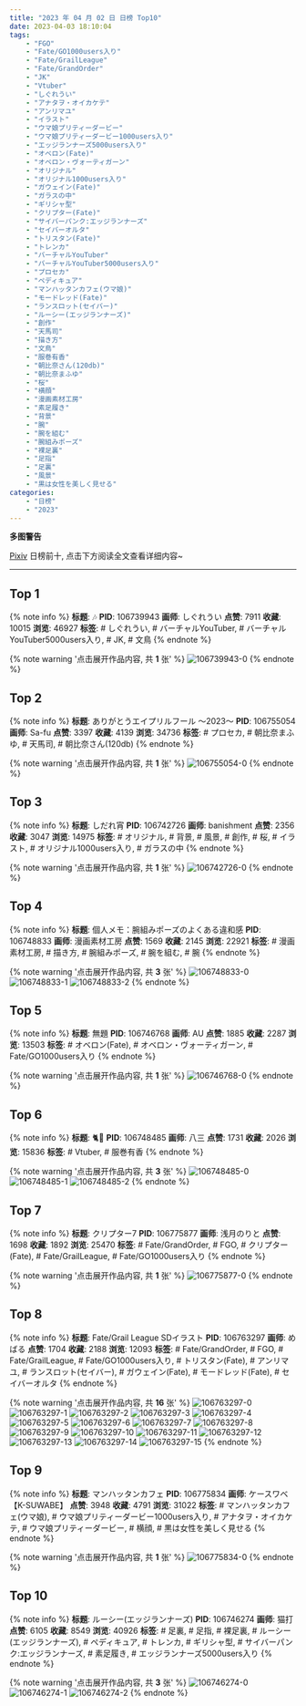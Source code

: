 ```yaml
---
title: "2023 年 04 月 02 日 日榜 Top10"
date: 2023-04-03 18:10:04
tags:
    - "FGO"
    - "Fate/GO1000users入り"
    - "Fate/GrailLeague"
    - "Fate/GrandOrder"
    - "JK"
    - "Vtuber"
    - "しぐれうい"
    - "アナタヲ・オイカケテ"
    - "アンリマユ"
    - "イラスト"
    - "ウマ娘プリティーダービー"
    - "ウマ娘プリティーダービー1000users入り"
    - "エッジランナーズ5000users入り"
    - "オベロン(Fate)"
    - "オベロン・ヴォーティガーン"
    - "オリジナル"
    - "オリジナル1000users入り"
    - "ガウェイン(Fate)"
    - "ガラスの中"
    - "ギリシャ型"
    - "クリプター(Fate)"
    - "サイバーパンク:エッジランナーズ"
    - "セイバーオルタ"
    - "トリスタン(Fate)"
    - "トレンカ"
    - "バーチャルYouTuber"
    - "バーチャルYouTuber5000users入り"
    - "プロセカ"
    - "ペディキュア"
    - "マンハッタンカフェ(ウマ娘)"
    - "モードレッド(Fate)"
    - "ランスロット(セイバー)"
    - "ルーシー(エッジランナーズ)"
    - "創作"
    - "天馬司"
    - "描き方"
    - "文鳥"
    - "服巻有香"
    - "朝比奈さん(120db)"
    - "朝比奈まふゆ"
    - "桜"
    - "横顔"
    - "漫画素材工房"
    - "素足履き"
    - "背景"
    - "腕"
    - "腕を組む"
    - "腕組みポーズ"
    - "裸足裏"
    - "足指"
    - "足裏"
    - "風景"
    - "黒は女性を美しく見せる"
categories:
    - "日榜"
    - "2023"
---
```


<i class="fa fa-triangle-exclamation"></i>**多图警告**<i class="fa fa-triangle-exclamation"></i>

[Pixiv](https://www.pixiv.net/) 日榜前十, 点击下方阅读全文查看详细内容~

<!-- more -->

---

## Top 1

{% note info %}
**标题**: 🎶
**PID**: 106739943 **画师**: しぐれうい
**点赞**: 7911 **收藏**: 10015 **浏览**: 46927
**标签**: # しぐれうい, # バーチャルYouTuber, # バーチャルYouTuber5000users入り, # JK, # 文鳥
{% endnote %}

{% note warning '点击展开作品内容, 共 **1** 张' %}
![106739943-0](https://i.pixiv.re/img-original/img/2023/04/01/00/00/01/106739943_p0.jpg)
{% endnote %}

## Top 2

{% note info %}
**标题**: ありがとうエイプリルフール 〜2023〜
**PID**: 106755054 **画师**: Sa-fu
**点赞**: 3397 **收藏**: 4139 **浏览**: 34736
**标签**: # プロセカ, # 朝比奈まふゆ, # 天馬司, # 朝比奈さん(120db)
{% endnote %}

{% note warning '点击展开作品内容, 共 **1** 张' %}
![106755054-0](https://i.pixiv.re/img-original/img/2023/04/01/12/27/17/106755054_p0.jpg)
{% endnote %}

## Top 3

{% note info %}
**标题**: しだれ宵
**PID**: 106742726 **画师**: banishment
**点赞**: 2356 **收藏**: 3047 **浏览**: 14975
**标签**: # オリジナル, # 背景, # 風景, # 創作, # 桜, # イラスト, # オリジナル1000users入り, # ガラスの中
{% endnote %}

{% note warning '点击展开作品内容, 共 **1** 张' %}
![106742726-0](https://i.pixiv.re/img-original/img/2023/04/01/19/06/13/106742726_p0.png)
{% endnote %}

## Top 4

{% note info %}
**标题**: 個人メモ：腕組みポーズのよくある違和感
**PID**: 106748833 **画师**: 漫画素材工房
**点赞**: 1569 **收藏**: 2145 **浏览**: 22921
**标签**: # 漫画素材工房, # 描き方, # 腕組みポーズ, # 腕を組む, # 腕
{% endnote %}

{% note warning '点击展开作品内容, 共 **3** 张' %}
![106748833-0](https://i.pixiv.re/img-original/img/2023/04/01/07/00/10/106748833_p0.jpg)
![106748833-1](https://i.pixiv.re/img-original/img/2023/04/01/07/00/10/106748833_p1.jpg)
![106748833-2](https://i.pixiv.re/img-original/img/2023/04/01/07/00/10/106748833_p2.jpg)
{% endnote %}

## Top 5

{% note info %}
**标题**: 無題
**PID**: 106746768 **画师**: AU
**点赞**: 1885 **收藏**: 2287 **浏览**: 13503
**标签**: # オベロン(Fate), # オベロン・ヴォーティガーン, # Fate/GO1000users入り
{% endnote %}

{% note warning '点击展开作品内容, 共 **1** 张' %}
![106746768-0](https://i.pixiv.re/img-original/img/2023/04/01/04/00/01/106746768_p0.png)
{% endnote %}

## Top 6

{% note info %}
**标题**: 🐈🎀
**PID**: 106748485 **画师**: 八三
**点赞**: 1731 **收藏**: 2026 **浏览**: 15836
**标签**: # Vtuber, # 服巻有香
{% endnote %}

{% note warning '点击展开作品内容, 共 **3** 张' %}
![106748485-0](https://i.pixiv.re/img-original/img/2023/04/01/06/32/06/106748485_p0.png)
![106748485-1](https://i.pixiv.re/img-original/img/2023/04/01/06/32/06/106748485_p1.png)
![106748485-2](https://i.pixiv.re/img-original/img/2023/04/01/06/32/06/106748485_p2.png)
{% endnote %}

## Top 7

{% note info %}
**标题**: クリプター7
**PID**: 106775877 **画师**: 浅月のりと
**点赞**: 1698 **收藏**: 1892 **浏览**: 25470
**标签**: # Fate/GrandOrder, # FGO, # クリプター(Fate), # Fate/GrailLeague, # Fate/GO1000users入り
{% endnote %}

{% note warning '点击展开作品内容, 共 **1** 张' %}
![106775877-0](https://i.pixiv.re/img-original/img/2023/04/02/00/01/05/106775877_p0.jpg)
{% endnote %}

## Top 8

{% note info %}
**标题**: Fate/Grail League SDイラスト
**PID**: 106763297 **画师**: めばる
**点赞**: 1704 **收藏**: 2188 **浏览**: 12093
**标签**: # Fate/GrandOrder, # FGO, # Fate/GrailLeague, # Fate/GO1000users入り, # トリスタン(Fate), # アンリマユ, # ランスロット(セイバー), # ガウェイン(Fate), # モードレッド(Fate), # セイバーオルタ
{% endnote %}

{% note warning '点击展开作品内容, 共 **16** 张' %}
![106763297-0](https://i.pixiv.re/img-original/img/2023/04/01/19/23/23/106763297_p0.png)
![106763297-1](https://i.pixiv.re/img-original/img/2023/04/01/19/23/23/106763297_p1.png)
![106763297-2](https://i.pixiv.re/img-original/img/2023/04/01/19/23/23/106763297_p2.png)
![106763297-3](https://i.pixiv.re/img-original/img/2023/04/01/19/23/23/106763297_p3.png)
![106763297-4](https://i.pixiv.re/img-original/img/2023/04/01/19/23/23/106763297_p4.png)
![106763297-5](https://i.pixiv.re/img-original/img/2023/04/01/19/23/23/106763297_p5.png)
![106763297-6](https://i.pixiv.re/img-original/img/2023/04/01/19/23/23/106763297_p6.png)
![106763297-7](https://i.pixiv.re/img-original/img/2023/04/01/19/23/23/106763297_p7.png)
![106763297-8](https://i.pixiv.re/img-original/img/2023/04/01/19/23/23/106763297_p8.png)
![106763297-9](https://i.pixiv.re/img-original/img/2023/04/01/19/23/23/106763297_p9.png)
![106763297-10](https://i.pixiv.re/img-original/img/2023/04/01/19/23/23/106763297_p10.png)
![106763297-11](https://i.pixiv.re/img-original/img/2023/04/01/19/23/23/106763297_p11.png)
![106763297-12](https://i.pixiv.re/img-original/img/2023/04/01/19/23/23/106763297_p12.png)
![106763297-13](https://i.pixiv.re/img-original/img/2023/04/01/19/23/23/106763297_p13.png)
![106763297-14](https://i.pixiv.re/img-original/img/2023/04/01/19/23/23/106763297_p14.png)
![106763297-15](https://i.pixiv.re/img-original/img/2023/04/01/19/23/23/106763297_p15.png)
{% endnote %}

## Top 9

{% note info %}
**标题**: マンハッタンカフェ
**PID**: 106775834 **画师**: ケースワベ【K-SUWABE】
**点赞**: 3948 **收藏**: 4791 **浏览**: 31022
**标签**: # マンハッタンカフェ(ウマ娘), # ウマ娘プリティーダービー1000users入り, # アナタヲ・オイカケテ, # ウマ娘プリティーダービー, # 横顔, # 黒は女性を美しく見せる
{% endnote %}

{% note warning '点击展开作品内容, 共 **1** 张' %}
![106775834-0](https://i.pixiv.re/img-original/img/2023/04/02/00/00/50/106775834_p0.jpg)
{% endnote %}

## Top 10

{% note info %}
**标题**: ルーシー(エッジランナーズ)
**PID**: 106746274 **画师**: 猫打
**点赞**: 6105 **收藏**: 8549 **浏览**: 40926
**标签**: # 足裏, # 足指, # 裸足裏, # ルーシー(エッジランナーズ), # ペディキュア, # トレンカ, # ギリシャ型, # サイバーパンク:エッジランナーズ, # 素足履き, # エッジランナーズ5000users入り
{% endnote %}

{% note warning '点击展开作品内容, 共 **3** 张' %}
![106746274-0](https://i.pixiv.re/img-original/img/2023/04/01/03/54/05/106746274_p0.jpg)
![106746274-1](https://i.pixiv.re/img-original/img/2023/04/01/03/54/05/106746274_p1.jpg)
![106746274-2](https://i.pixiv.re/img-original/img/2023/04/01/03/54/05/106746274_p2.jpg)
{% endnote %}
